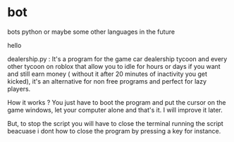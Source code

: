# bot
bots python or maybe some other languages in the future

hello

dealership.py :
    It's a program for the game car dealership tycoon and every other tycoon on roblox that allow you to idle for hours or days if you want and still earn money ( without it after 20 minutes of inactivity you get kicked), it's an alternative for non free programs and perfect for lazy players.

How it works ? You just have to boot the program and put the cursor on the game windows, let your computer alone and that's it. I will improve it later.

But, to stop the script you will have to close the terminal running the script beacuase i dont how to close the program by pressing a key for instance.
